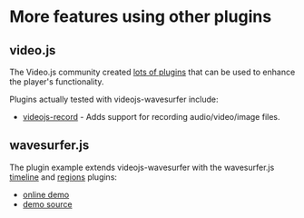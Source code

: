 # More features using other plugins

## video.js

The Video.js community created
[lots of plugins](https://github.com/videojs/video.js/wiki/Plugins)
that can be used to enhance the player's functionality.

Plugins actually tested with videojs-wavesurfer include:

- [videojs-record](https://github.com/collab-project/videojs-record) - Adds
  support for recording audio/video/image files.

## wavesurfer.js

The plugin example extends videojs-wavesurfer with the wavesurfer.js
[timeline](https://wavesurfer-js.org/example/timeline/index.html) and
[regions](https://wavesurfer-js.org/example/regions/index.html) plugins:

- [online demo](https://collab-project.github.io/videojs-wavesurfer/demo/plugin.html)
- [demo source](https://github.com/collab-project/videojs-wavesurfer/blob/master/examples/plugin.html)
